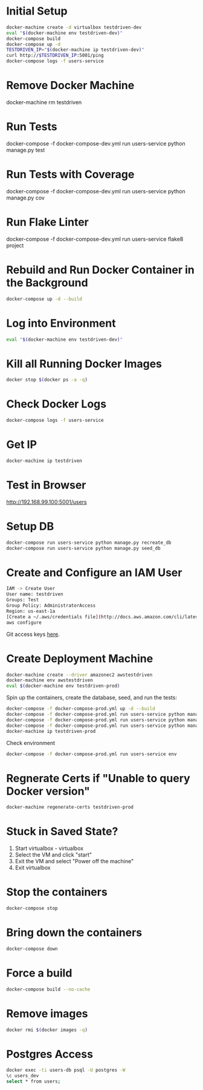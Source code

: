 # Initial Setup

```bash
docker-machine create -d virtualbox testdriven-dev
eval "$(docker-machine env testdriven-dev)"
docker-compose build
docker-compose up -d
TESTDRIVEN_IP="$(docker-machine ip testdriven-dev)"
curl http://$TESTDRIVEN_IP:5001/ping
docker-compose logs -f users-service
```

# Remove Docker Machine

docker-machine rm testdriven

# Run Tests

docker-compose -f docker-compose-dev.yml run users-service python manage.py test

# Run Tests with Coverage

docker-compose -f docker-compose-dev.yml run users-service python manage.py cov

# Run Flake Linter

docker-compose -f docker-compose-dev.yml run users-service flake8 project

# Rebuild and Run Docker Container in the Background

```bash
docker-compose up -d --build
```

# Log into Environment

```bash
eval "$(docker-machine env testdriven-dev)"
```

# Kill all Running Docker Images

```bash
docker stop $(docker ps -a -q)
```

# Check Docker Logs

```bash
docker-compose logs -f users-service
```

# Get IP

```bash
docker-machine ip testdriven
```

# Test in Browser

http://192.168.99.100:5001/users

# Setup DB

```bash
docker-compose run users-service python manage.py recreate_db
docker-compose run users-service python manage.py seed_db
```

# Create and Configure an IAM User
```bash
IAM -> Create User
User name: testdriven
Groups: Test
Group Policy: AdministratorAccess
Region: us-east-1a
[Create a ~/.aws/credentials file](http://docs.aws.amazon.com/cli/latest/userguide/cli-config-files.html)
aws configure
```

Git access keys [here](http://docs.aws.amazon.com/cli/latest/userguide/cli-chap-getting-started.html).

# Create Deployment Machine

```bash
docker-machine create --driver amazonec2 awstestdriven
docker-machine env awstestdriven
eval $(docker-machine env testdriven-prod)
```

Spin up the containers, create the database, seed, and run the tests:

```bash
docker-compose -f docker-compose-prod.yml up -d --build
docker-compose -f docker-compose-prod.yml run users-service python manage.py recreate_db
docker-compose -f docker-compose-prod.yml run users-service python manage.py seed_db
docker-compose -f docker-compose-prod.yml run users-service python manage.py test
docker-machine ip testdriven-prod
```

Check environment

```bash
docker-compose -f docker-compose-prod.yml run users-service env
```

# Regnerate Certs if "Unable to query Docker version"

```bash
docker-machine regenerate-certs testdriven-prod
```

# Stuck in Saved State?

1. Start virtualbox - virtualbox
2. Select the VM and click "start"
3. Exit the VM and select "Power off the machine"
4. Exit virtualbox

# Stop the containers

```bash
docker-compose stop
```

# Bring down the containers

```bash
docker-compose down
```

# Force a build

```bash
docker-compose build --no-cache
```

# Remove images

```bash
docker rmi $(docker images -q)
```
# Postgres Access

```bash
docker exec -ti users-db psql -U postgres -W
\c users_dev
select * from users;
```